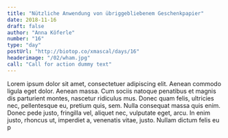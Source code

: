 ```yaml
---
title: "Nützliche Anwendung von übriggebliebenem Geschenkpapier"
date: 2018-11-16
draft: false
author: "Anna Köferle"
number: "16"
type: "day"
postUrl: "http://biotop.co/xmascal/days/16"
headerimage: "/02/wham.jpg"
call: "Call for action dummy text"
---
```

Lorem ipsum dolor sit amet, consectetuer adipiscing elit. Aenean commodo ligula eget dolor. Aenean massa. Cum sociis natoque penatibus et magnis dis parturient montes, nascetur ridiculus mus. Donec quam felis, ultricies nec, pellentesque eu, pretium quis, sem. Nulla consequat massa quis enim. Donec pede justo, fringilla vel, aliquet nec, vulputate eget, arcu. In enim justo, rhoncus ut, imperdiet a, venenatis vitae, justo. Nullam dictum felis eu p
